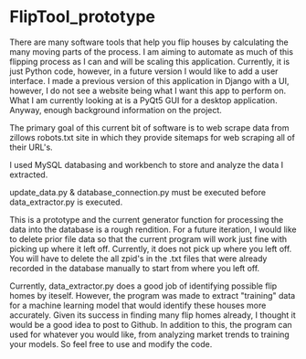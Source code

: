 # FlipTool_prototype

There are many software tools that help you flip houses by calculating the many moving parts of the process. I am aiming to automate as much of this flipping process as I can and will be scaling this application. Currently, it is just Python code, however, in a future version I would like to add a user interface. I made a previous version of this application in Django with a UI, however, I do not see a website being what I want this app to perform on. What I am currently looking at is a PyQt5 GUI for a desktop application. Anyway, enough background information on the project.

The primary goal of this current bit of software is to web scrape data from zillows robots.txt site in which they provide sitemaps for web scraping all of their URL's. 

I used MySQL databasing and workbench to store and analyze the data I extracted.  

update_data.py & database_connection.py must be executed before data_extractor.py is executed. 

This is a prototype and the current generator function for processing the data into the database is a rough rendition. For a future iteration, I would like to delete prior file data so that the current program will work just fine with picking up where it left off. Currently, it does not pick up where you left off. You will have to delete the all zpid's in the .txt files that were already recorded in the database manually to start from where you left off. 

Currently, data_extractor.py does a good job of identifying possible flip homes by iteself. However, the program was made to extract "training" data for a machine learning model that would identify these houses more accurately. Given its success in finding many flip homes already, I thought it would be a good idea to post to Github. In addition to this, the program can used for whatever you would like, from analyzing market trends to training your models. So feel free to use and modify the code. 

